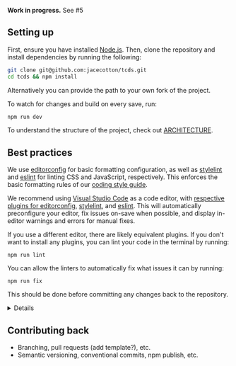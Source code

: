 **Work in progress.** See #5

## Setting up

First, ensure you have installed [Node.js](https://nodejs.org/). Then, clone the repository and install dependencies by running the following:

```bash
git clone git@github.com:jacecotton/tcds.git
cd tcds && npm install
```

Alternatively you can provide the path to your own fork of the project.

To watch for changes and build on every save, run:

```bash
npm run dev
```

To understand the structure of the project, check out [ARCHITECTURE](ARCHITECTURE.md).

## Best practices

We use [editorconfig](https://editorconfig.org/) for basic formatting configuration, as well as [stylelint](https://stylelint.io/) and [eslint](https://eslint.org/) for linting CSS and JavaScript, respectively. This enforces the basic formatting rules of our [coding style guide](https://tcds.herokuapp.com/style-guide).

We recommend using [Visual Studio Code](https://code.visualstudio.com/) as a code editor, with [respective plugins for editorconfig](https://marketplace.visualstudio.com/items?itemName=EditorConfig.EditorConfig), [stylelint](https://marketplace.visualstudio.com/items?itemName=stylelint.vscode-stylelint), and [eslint](https://marketplace.visualstudio.com/items?itemName=dbaeumer.vscode-eslint). This will automatically preconfigure your editor, fix issues on-save when possible, and display in-editor warnings and errors for manual fixes.

If you use a different editor, there are likely equivalent plugins. If you don't want to install any plugins, you can lint your code in the terminal by running:

```
npm run lint
```

You can allow the linters to automatically fix what issues it can by running:

```
npm run fix
```

This should be done before committing any changes back to the repository.

<details>
<summary>Details</summary>

You can lint and fix granularly by specifying `scss` for styles or `js` for scripts:
* `lint:scss`
* `lint:js`
* `fix:scss`
* `fix:js`
</details>

## Contributing back

* Branching, pull requests (add template?), etc.
* Semantic versioning, conventional commits, npm publish, etc.
